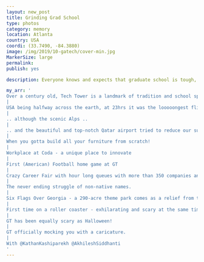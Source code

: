 ```yaml
---
layout: new_post
title: Grinding Grad School
type: photos
category: memory
location: Atlanta
country: USA
coordi: (33.7490, -84.3880)
image: /img/2019/10-gatech/cover-min.jpg
MarkerSize: large
permalink: 
publish: yes

description: Everyone knows and expects that graduate school is tough, but trust me that it's harder and stressful than you think it is. Very different from my experience in Europe, colleges in the USA, I guess are probably worth all the hype.

my_arr: '
Over a century old, Tech Tower is a landmark of tradition and school spirit at Georgia Tech. It is the iconic representation of the university and of higher education in Atlanta.
|
USA being halfway across the earth, at 23hrs it was the looooongest flight I have ever taken ...
|
.. although the scenic Alps ..
|
.. and the beautiful and top-notch Qatar airport tried to reduce our sufferings.
|
When you gotta build all your furniture from scratch!
|
Workplace at Coda - a unique place to innovate
|
First (American) Football home game at GT
|
Crazy Career Fair with hour long queues with more than 350 companies and 5,000 students 
|
The never ending struggle of non-native names. 
|
Six Flags Over Georgia - a 290-acre theme park comes as a relief from the crazy schedule at the university.
|
First time on a roller coaster - exhilarating and scary at the same time - talk about adrenaline rush?
|
GT has been equally scary as Halloween!
|
GT officially mocking you with a caricature.
|
With @KathanKashiparekh @AkhileshSiddhanti
'
---
```

<!-- http://compressjpeg.com -->
<!-- http://compressimage.toolur.com/ 1024, 400-->

